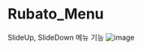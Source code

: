 # Rubato_Menu
SlideUp, SlideDown 메뉴 기능
![image](https://user-images.githubusercontent.com/62008219/161181553-a31c9e6e-f9a0-4a58-be32-11ff769a19df.png)
